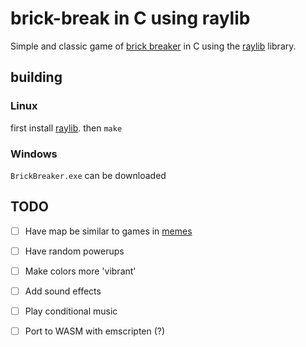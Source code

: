 # brick-break in C using raylib

Simple and classic game of [brick breaker](https://en.wikipedia.org/wiki/Brick_Breaker)
in
C using the [raylib](https://www.raylib.com/) library.

## building

### Linux 
first install [raylib](https://www.raylib.com/). then `make`

### Windows
`BrickBreaker.exe` can be downloaded


## TODO
- [ ] Have map be similar to games in [memes](https://www.youtube.com/watch?v=cLaAZFrhZ1s)
- [ ] Have random powerups
- [ ] Make colors more 'vibrant'
- [ ] Add sound effects
- [ ] Play conditional music 
- [ ] Port to WASM with emscripten (?)

